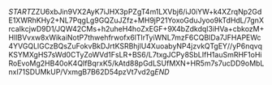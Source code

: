 $START$ZZU6xbJin9VX2AyK7iJHX3pPZgT4m1LXVbj6/iJ0iYW+k4XZrqNp2GdE1XWRhKHy2+NL7PqgLg9GQZuJZfz+MH9jP21YoxoGduJyoo9kTdHdL/7gnXrcaIkcjwD9D1/JQW42CMs+h2uheH4hoZxEGF+9X4bZdkdql3iHVa+cbkozM+HIlBVvxw8xWikaiNotP7thwehfrwofx6lTlrTyiWNL7mzF6CQBIDa7JFHAPEWc4YVGQLlGCzBQsZuFokvBkDJrtKSRBhjlU4XuoabyNP4jzvkQTgEY//yP6nqvqKSYMXgHS7sWd0CTyZoWVd1FsLR+BS6/L7txgJCPy8SbLIfH1auSmRHF1oHiRoEvoMg2HB40oK4QIfBqrxK5/kAtd88pGdLSUfMXN+HR5m7s7ucDD9oMbLnxl71SDUMkUP/VxmgB7B62D54pzVt7vd2g$END$